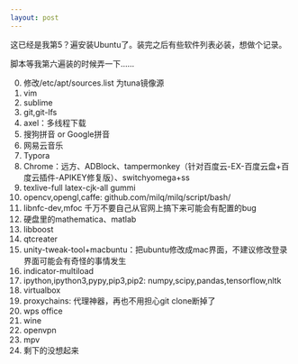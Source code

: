 ```yaml
---
layout: post
---
```


这已经是我第5？遍安装Ubuntu了。装完之后有些软件列表必装，想做个记录。

脚本等我第六遍装的时候弄一下……

<!-- more -->

0. 修改/etc/apt/sources.list 为tuna镜像源
1. vim
2. sublime
2. git,git-lfs
2. axel：多线程下载
2. 搜狗拼音 or Google拼音
3. 网易云音乐
4. Typora
5. Chrome：远方、ADBlock、tampermonkey（针对百度云-EX-百度云盘+百度云插件-APIKEY修复版）、switchyomega+ss
6. texlive-full latex-cjk-all gummi
7. opencv,opengl,caffe: github.com/milq/milq/script/bash/
8. libnfc-dev,mfoc 千万不要自己从官网上搞下来可能会有配置的bug
9. 硬盘里的mathematica、matlab
10. libboost
10. qtcreater
11. unity-tweak-tool+macbuntu：把ubuntu修改成mac界面，不建议修改登录界面可能会有奇怪的事情发生
12. indicator-multiload
13. ipython,ipython3,pypy,pip3,pip2: numpy,scipy,pandas,tensorflow,nltk
14. virtualbox
15. proxychains: 代理神器，再也不用担心git clone断掉了
16. wps office
17. wine
18. openvpn
19. mpv
20. 剩下的没想起来
